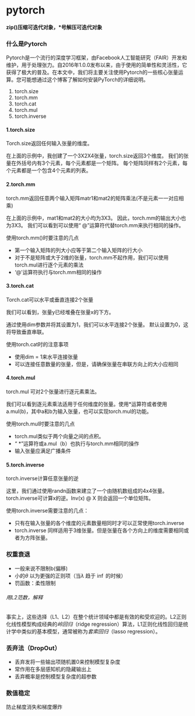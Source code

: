 # pytorch

**zip()压缩可迭代对象，\*号解压可迭代对象**

### 什么是Pytorch

Pytorch是一个流行的深度学习框架，由Facebook人工智能研究（FAIR）开发和维护，用于处理张力。自2016年1.0.0发布以来，由于使用的简单性和灵活性，它获得了极大的普及。在本文中，我们将主要关注使用Pytorch的一些核心张量运算。您可能想通过这个博客了解如何安装PyTorch的详细说明。

1. torch.size
2. torch.mm
3. torch.cat
4. torch.mul
5. torch.inverse

#### 1.torch.size

Torch.size返回任何输入张量的维度。

在上面的示例中，我创建了一个3X2X4张量，torch.size返回3个维度。 我们的张量在外括号内有3个元素，每个元素都是一个矩阵。 每个矩阵同样有2个元素，每个元素都是一个包含4个元素的列表。

#### 2.torch.mm

torch.mm返回任意两个输入矩阵matr1和mat2的矩阵乘法(不是元素一一对应相乘)

在上面的示例中，mat1和mat2的大小均为3X3。 因此，torch.mm的输出大小也为3X3。 我们可以看到可以使用“ @”运算符代替torch.mm来执行相同的操作。

使用torch.mm()时要注意的几点

- 第一个输入矩阵的列大小应等于第二个输入矩阵的行大小
- 对于不是矩阵或大于2维的张量，torch.mm不起作用，我们可以使用torch.mul进行逐个元素的乘法
- ‘@'运算符执行与torch.mm相同的操作

#### 3.torch.cat

Torch.cat可以水平或垂直连接2个张量

我们可以看到，张量y已经堆叠在张量x的下方。

通过使用dim参数并将其设置为1，我们可以水平连接2个张量。 默认设置为0，这将导致垂直串联。

使用torch.cat时的注意事项

- 使用dim = 1来水平连接张量
- 可以连接任意数量的张量，但是，请确保张量在串联方向上的大小应相同

#### 4.torch.mul

torch.mul 可对2个张量进行逐元素乘法。

我们可以看到逐元素乘法适用于任何维度的张量。使用*运算符或者使用a.mul(b)，其中a和b为输入张量，也可以实现torch.mul的功能。

使用torch.mul时要注意的几点

- torch.mul类似于两个向量之间的点积。
- “ *”运算符或a.mul（b）也执行与torch.mm相同的操作
- 输入张量应满足广播条件

#### 5.torch.inverse

torch.inverse计算任意张量的逆

这里，我们通过使用randn函数来建立了一个由随机数组成的4x4张量。torch.inverse可计算x的逆。Inv(x) @ X 则会返回一个单位矩阵。

使用torch.inverse需要注意的几点：

- 只有在输入张量的各个维度的元素数量相同时才可以正常使用torch.inverse
- torch.inverse 同样适用于3维张量。但是张量在各个方向上的维度需要相同或者为方阵张量。

### 权重衰退

- 一般来说不限制b(偏移)
- 小的$\theta$ 以为更强的正则项（当$\lambda$  趋于 $\inf$ 的时候）
- 罚函数：柔性限制  

###### 用L2范数，解释

事实上，这些选择（L1、L2）在整个统计领域中都是有效的和受欢迎的。L2正则化线性模型构成经典的*岭回归*（ridge regression）算法，L1正则化线性回归是统计学中类似的基本模型，通常被称为*套索回归*（lasso regression）。

### 丢弃法（DropOut）

- 丢弃发将一些输出项随机置0来控制模型复杂度
- 常作用在多层感知机的隐藏输出上
- 丢弃概率是控制模型复杂度的超参数

### 数值稳定

防止梯度消失和梯度爆炸

